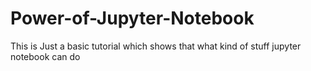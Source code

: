 # Power-of-Jupyter-Notebook
This is Just a basic tutorial which shows that what kind of stuff jupyter notebook can do
